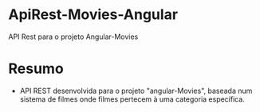 # ApiRest-Movies-Angular
API Rest para o projeto Angular-Movies

# Resumo
- API REST desenvolvida para o projeto "angular-Movies", baseada num sistema de filmes onde filmes pertecem à uma categoria específica.

